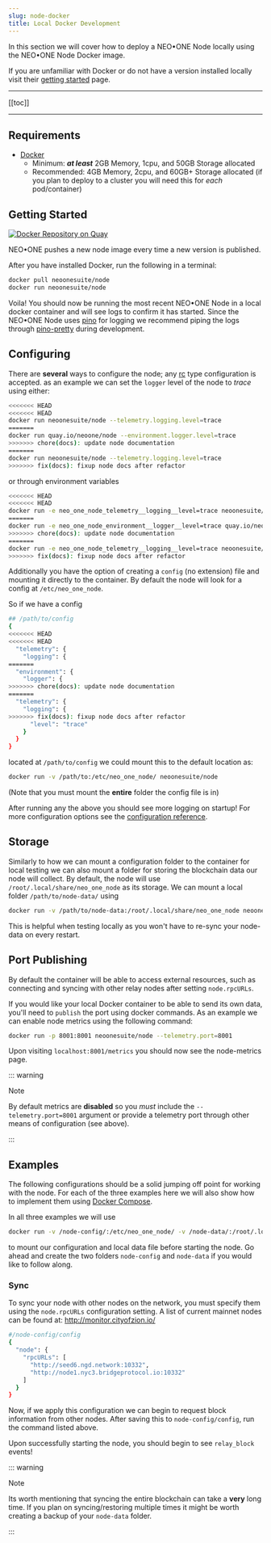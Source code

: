 ```yaml
---
slug: node-docker
title: Local Docker Development
---
```


In this section we will cover how to deploy a NEO•ONE Node locally using the NEO•ONE Node Docker image.

If you are unfamiliar with Docker or do not have a version installed locally visit their [getting started](https://www.docker.com/get-started) page.

---

[[toc]]

---

## Requirements

- [Docker](https://www.docker.com/get-started)
  - Minimum: **_at least_** 2GB Memory, 1cpu, and 50GB Storage allocated
  - Recommended: 4GB Memory, 2cpu, and 60GB+ Storage allocated
    (if you plan to deploy to a cluster you will need this for _each_ pod/container)

## Getting Started

[![Docker Repository on Quay](https://quay.io/repository/neoone/node/status 'Docker Repository on Quay')](https://quay.io/repository/neoone/node)

NEO•ONE pushes a new node image every time a new version is published.

After you have installed Docker, run the following in a terminal:

```bash
docker pull neoonesuite/node
docker run neoonesuite/node
```

Voila! You should now be running the most recent NEO•ONE Node in a local docker container and will see logs to confirm it has started. Since the NEO•ONE Node uses [pino](https://www.npmjs.com/package/pino) for logging we recommend piping the logs through [pino-pretty](https://github.com/pinojs/pino-pretty) during development.

## Configuring

There are **several** ways to configure the node; any [rc](https://github.com/dominictarr/rc#rc) type configuration is accepted. as an example we can set the `logger` level of the node to _trace_ using either:

```bash
<<<<<<< HEAD
<<<<<<< HEAD
docker run neoonesuite/node --telemetry.logging.level=trace
=======
docker run quay.io/neoone/node --environment.logger.level=trace
>>>>>>> chore(docs): update node documentation
=======
docker run neoonesuite/node --telemetry.logging.level=trace
>>>>>>> fix(docs): fixup node docs after refactor
```

or through environment variables

```bash
<<<<<<< HEAD
<<<<<<< HEAD
docker run -e neo_one_node_telemetry__logging__level=trace neoonesuite/node
=======
docker run -e neo_one_node_environment__logger__level=trace quay.io/neoone/node
>>>>>>> chore(docs): update node documentation
=======
docker run -e neo_one_node_telemetry__logging__level=trace neoonesuite/node
>>>>>>> fix(docs): fixup node docs after refactor
```

Additionally you have the option of creating a `config` (no extension) file and mounting it directly to the container. By default the node will look for a config at `/etc/neo_one_node`.

So if we have a config

```bash
## /path/to/config
{
<<<<<<< HEAD
<<<<<<< HEAD
  "telemetry": {
    "logging": {
=======
  "environment": {
    "logger": {
>>>>>>> chore(docs): update node documentation
=======
  "telemetry": {
    "logging": {
>>>>>>> fix(docs): fixup node docs after refactor
      "level": "trace"
    }
  }
}
```

located at `/path/to/config` we could mount this to the default location as:

```bash
docker run -v /path/to:/etc/neo_one_node/ neoonesuite/node
```

(Note that you must mount the **entire** folder the config file is in)

After running any the above you should see more logging on startup! For more configuration options see the [configuration reference](/docs/node-configuration).

## Storage

Similarly to how we can mount a configuration folder to the container for local testing we can also mount a folder for storing the blockchain data our node will collect. By default, the node will use `/root/.local/share/neo_one_node` as its storage. We can mount a local folder `/path/to/node-data/` using

```bash
docker run -v /path/to/node-data:/root/.local/share/neo_one_node neoonesuite/node
```

This is helpful when testing locally as you won't have to re-sync your node-data on every restart.

## Port Publishing

By default the container will be able to access external resources, such as connecting and syncing with other relay nodes after setting `node.rpcURLs`.

If you would like your local Docker container to be able to send its own data, you'll need to `publish` the port using docker commands. As an example we can enable node metrics using the following command:

```bash
docker run -p 8001:8001 neoonesuite/node --telemetry.port=8001
```

Upon visiting `localhost:8001/metrics` you should now see the node-metrics page.

::: warning

Note

By default metrics are **disabled** so you _must_ include the `--telemetry.port=8001` argument or provide a telemetry port through other means of configuration (see above).

:::

## Examples

The following configurations should be a solid jumping off point for working with the node. For each of the three examples here we will also show how to implement them using [Docker Compose](/docs/node-compose/).

In all three examples we will use

```bash
docker run -v /node-config/:/etc/neo_one_node/ -v /node-data/:/root/.local/share/neo_one_node neoonesuite/node
```

to mount our configuration and local data file before starting the node. Go ahead and create the two folders `node-config` and `node-data` if you would like to follow along.

### Sync

To sync your node with other nodes on the network, you must specify them using the `node.rpcURLs` configuration setting. A list of current mainnet nodes can be found at: http://monitor.cityofzion.io/

```bash
#/node-config/config
{
  "node": {
    "rpcURLs": [
      "http://seed6.ngd.network:10332",
      "http://node1.nyc3.bridgeprotocol.io:10332"
    ]
  }
}
```

Now, if we apply this configuration we can begin to request block information from other nodes. After saving this to `node-config/config`, run the command listed above.

Upon successfully starting the node, you should begin to see `relay_block` events!

::: warning

Note

Its worth mentioning that syncing the entire blockchain can take a **very** long time. If you plan on syncing/restoring multiple times it might be worth creating a backup of your `node-data` folder.

:::
